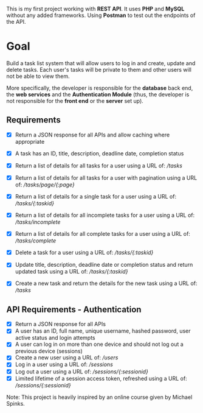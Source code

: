 This is my first project working with **REST API**. It uses **PHP** and **MySQL** without any added frameworks.
Using **Postman** to test out the endpoints of the API.


# Goal

Build a task list system that will allow users to log in and create, update and delete tasks. Each user's tasks will be private to them and other users will not be able to view them.

More specifically, the developer is responsible for the **database** back end, the **web services** and the **Authentication Module** (thus, the developer is not responsible for the **front end** or the **server** set up).



## Requirements

- [x] Return a JSON response for all APIs and allow caching where appropriate
- [x] A task has an ID, title, description, deadline date, completion status
- [x] Return a list of details for all tasks for a user using a URL of: */tasks*
- [x] Return a list of details for all tasks for a user with pagination using a URL of: */tasks/page/{:page}*
- [x] Return a list of details for a single task for a user using a URL of: */tasks/{:taskid}*
- [x] Return a list of details for all incomplete tasks for a user using a URL of: */tasks/incomplete*
- [x] Return a list of details for all complete tasks for a user using a URL of: */tasks/complete*
- [x] Delete a task for a user using a URL of: */tasks/{:taskid}*
- [x] Update title, description, deadline date or completion status and return updated task using a URL of: */tasks/{:taskid}*
- [x] Create a new task and return the details for the new task using a URL of: */tasks*


## API Requirements - Authentication

- [x] Return a JSON response for all APIs
- [x] A user has an ID, full name, unique username, hashed password, user active status and login attempts
- [x] A user can log in on more than one device and should not log out a previous device (sessions)
- [x] Create a new user using a URL of: */users*
- [x] Log in a user using a URL of: */sessions*
- [x] Log out a user using a URL of: */sessions/{:sessionid}*
- [x] Limited lifetime of a session access token, refreshed using a URL of: */sessions/{:sessionid}*

Note: This project is heavily inspired by an online course given by Michael Spinks.
